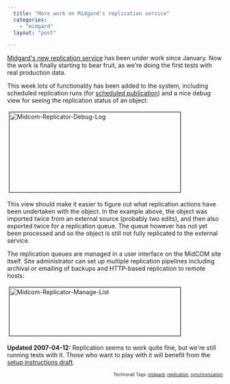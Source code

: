 ```yaml
---
  title: "More work on Midgard's replication service"
  categories: 
    - "midgard"
  layout: "post"

---
```

<a href="http://bergie.iki.fi/blog/midgard-replication-service-starts-to-shape-up.html">Midgard's new replication service</a> has been under work since January. Now the work is finally starting to bear fruit, as we're doing the first tests with real production data.

This week lots of functionality has been added to the system, including scheduled replication runs (for <a href="http://www.midgard-project.org/documentation/midcom-helper-metadata-approvals/">scheduled publication</a>) and a nice debug view for seeing the replication status of an object:


<img src="http://bergie.iki.fi/midcom-serveattachmentguid-3dc340e4e82811db9d6a311851eb3f8a3f8a/midcom-replicator-debug-log.jpg" height="187" width="400" border="1" hspace="4" vspace="4" alt="Midcom-Replicator-Debug-Log" />

This view should make it easier to figure out what replication actions have been undertaken with the object. In the example above, the object was imported twice from an external source (probably two edits), and then also exported twice for a replication queue. The queue however has not yet been processed and so the object is still not fully replicated to the external service.

The replication queues are managed in a user interface on the MidCOM site itself. Site administrator can set up multiple replication pipelines including archival or emailing of backups and HTTP-based replication to remote hosts:

<img src="http://bergie.iki.fi/midcom-serveattachmentguid-4304f192e82811db910ef9b2e2847e6d7e6d/midcom-replicator-manage-list.jpg" height="113" width="400" border="1" hspace="4" vspace="4" alt="Midcom-Replicator-Manage-List" /><span style="font-size:0pt;">

</span><strong>Updated 2007-04-12:</strong> Replication seems to work quite fine, but we're still running tests with it. Those who want to play with it will benefit from the <a href="http://www.midgard-project.org/documentation/staging_to_live_setup_with_midcom/">setup instructions draft</a>.

<!-- technorati tags start --><p style="text-align:right;font-size:10px;">Technorati Tags: <a href="http://www.technorati.com/tag/midgard" rel="tag">midgard</a>, <a href="http://www.technorati.com/tag/replication" rel="tag">replication</a>, <a href="http://www.technorati.com/tag/synchronization" rel="tag">synchronization</a></p><!-- technorati tags end -->